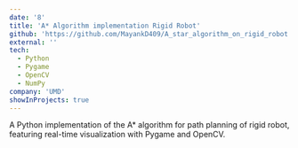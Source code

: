 ```yaml
---
date: '8'
title: 'A* Algorithm implementation Rigid Robot'
github: 'https://github.com/MayankD409/A_star_algorithm_on_rigid_robot.git'
external: ''
tech:
  - Python
  - Pygame
  - OpenCV
  - NumPy
company: 'UMD'
showInProjects: true
---
```


A Python implementation of the A* algorithm for path planning of rigid robot, featuring real-time visualization with Pygame and OpenCV.
